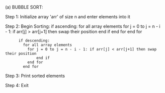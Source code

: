 (a) BUBBLE SORT:

Step 1: Initialize array 'arr' of size n and enter elements into it

Step 2: Begin Sorting:
          if ascending: 
            for all array elements 
              for j = 0 to j = n - i - 1: if arr[j] > arr[j+1] then swap their position
                  end if
              end for
            end for
          
          if descending:
            for all array elements 
              for j = 0 to j = n - i - 1: if arr[j] < arr[j+1] then swap their position
                  end if
              end for
            end for
            
Step 3: Print sorted elements 

Step 4: Exit
